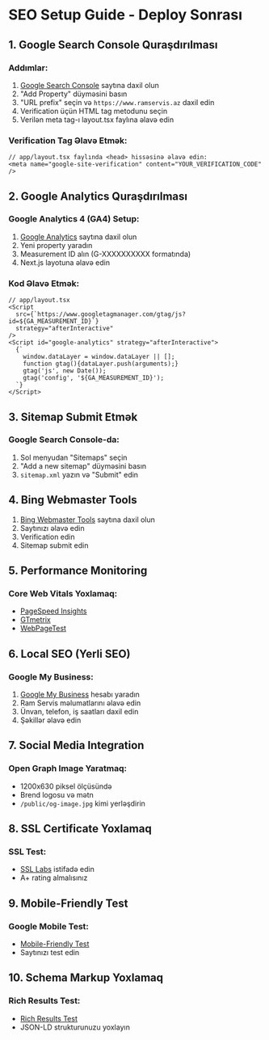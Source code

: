 # SEO Setup Guide - Deploy Sonrası

## 1. Google Search Console Quraşdırılması

### Addımlar:
1. [Google Search Console](https://search.google.com/search-console/) saytına daxil olun
2. "Add Property" düyməsini basın
3. "URL prefix" seçin və `https://www.ramservis.az` daxil edin
4. Verification üçün HTML tag metodunu seçin
5. Verilən meta tag-ı layout.tsx faylına əlavə edin

### Verification Tag Əlavə Etmək:
```tsx
// app/layout.tsx faylında <head> hissəsinə əlavə edin:
<meta name="google-site-verification" content="YOUR_VERIFICATION_CODE" />
```

## 2. Google Analytics Quraşdırılması

### Google Analytics 4 (GA4) Setup:
1. [Google Analytics](https://analytics.google.com/) saytına daxil olun
2. Yeni property yaradın
3. Measurement ID alın (G-XXXXXXXXXX formatında)
4. Next.js layotuna əlavə edin

### Kod Əlavə Etmək:
```tsx
// app/layout.tsx
<Script
  src={`https://www.googletagmanager.com/gtag/js?id=${GA_MEASUREMENT_ID}`}
  strategy="afterInteractive"
/>
<Script id="google-analytics" strategy="afterInteractive">
  {`
    window.dataLayer = window.dataLayer || [];
    function gtag(){dataLayer.push(arguments);}
    gtag('js', new Date());
    gtag('config', '${GA_MEASUREMENT_ID}');
  `}
</Script>
```

## 3. Sitemap Submit Etmək

### Google Search Console-da:
1. Sol menyudan "Sitemaps" seçin
2. "Add a new sitemap" düyməsini basın
3. `sitemap.xml` yazın və "Submit" edin

## 4. Bing Webmaster Tools

1. [Bing Webmaster Tools](https://www.bing.com/webmasters/) saytına daxil olun
2. Saytınızı əlavə edin
3. Verification edin
4. Sitemap submit edin

## 5. Performance Monitoring

### Core Web Vitals Yoxlamaq:
- [PageSpeed Insights](https://pagespeed.web.dev/)
- [GTmetrix](https://gtmetrix.com/)
- [WebPageTest](https://www.webpagetest.org/)

## 6. Local SEO (Yerli SEO)

### Google My Business:
1. [Google My Business](https://business.google.com/) hesabı yaradın
2. Ram Servis məlumatlarını əlavə edin
3. Ünvan, telefon, iş saatları daxil edin
4. Şəkillər əlavə edin

## 7. Social Media Integration

### Open Graph Image Yaratmaq:
- 1200x630 piksel ölçüsündə
- Brend logosu və mətn
- `/public/og-image.jpg` kimi yerləşdirin

## 8. SSL Certificate Yoxlamaq

### SSL Test:
- [SSL Labs](https://www.ssllabs.com/ssltest/) istifadə edin
- A+ rating almalısınız

## 9. Mobile-Friendly Test

### Google Mobile Test:
- [Mobile-Friendly Test](https://search.google.com/test/mobile-friendly)
- Saytınızı test edin

## 10. Schema Markup Yoxlamaq

### Rich Results Test:
- [Rich Results Test](https://search.google.com/test/rich-results)
- JSON-LD strukturunuzu yoxlayın